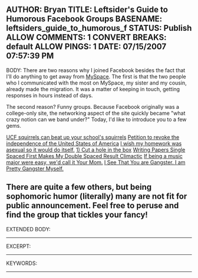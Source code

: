 AUTHOR: Bryan
TITLE: Leftsider's Guide to Humorous Facebook Groups
BASENAME: leftsiders_guide_to_humorous_f
STATUS: Publish
ALLOW COMMENTS: 1
CONVERT BREAKS: __default__
ALLOW PINGS: 1
DATE: 07/15/2007 07:57:39 PM
-----
BODY:
There are two reasons why I joined Facebook besides the fact that I'll do anything to get away from <a href="http://www.myspace.com/its_leftsider">MySpace</a>. The first is that the two people who I communicated with the most on MySpace, my sister and my cousin, already made the migration. It was a matter of keeping in touch, getting responses in hours instead of days.

The second reason? Funny groups. Because Facebook originally was a college-only site, the networking aspect of the site quickly became  "what crazy notion can we band under?" Today, I'd like to introduce you to a few gems.

<a href="http://www.facebook.com/group.php?gid=2211678511">UCF squirrels can beat up your school's squirrels</a>
<a href="http://www.facebook.com/group.php?gid=2208523152">Petition to revoke the independence of the United States of America</a> 
<a href="http://www.facebook.com/group.php?gid=2209948167">I wish my homework was asexual so it would do itself.</a> 
<a href="http://www.facebook.com/group.php?gid=2225987026">1) Cut a hole in the box</a> 
<a href="http://www.facebook.com/group.php?gid=2209982805">Writing Papers Single Spaced First Makes My Double Spaced Result Climactic</a> 
<a href="http://www.facebook.com/group.php?gid=2215183344">If being a music major were easy, we'd call it Your Mom.</a> 
<a href="http://www.facebook.com/group.php?gid=2204989073">I See That You are Gangster. I am Pretty Gangster Myself.</a> 

There are quite a few others, but being sophomoric humor (literally) many are not fit for public announcement. Feel free to peruse and find the group that tickles your fancy!
-----
EXTENDED BODY:

-----
EXCERPT:

-----
KEYWORDS:

-----


